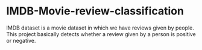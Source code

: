 # IMDB-Movie-review-classification
IMDB dataset is a movie dataset in which we have reviews given by people. This project basically detects whether a review given by a person is positive or negative.
